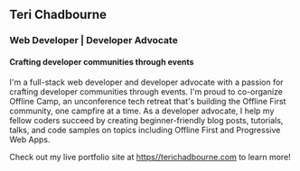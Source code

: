 ## Teri Chadbourne
### Web Developer | Developer Advocate
#### Crafting developer communities through events

I'm a full-stack web developer and developer advocate with a passion for crafting developer communities through events. I'm proud to co-organize Offline Camp, an unconference tech retreat that's building the Offline First community, one campfire at a time. As a developer advocate, I help my fellow coders succeed by creating beginner-friendly blog posts, tutorials, talks, and code samples on topics including Offline First and Progressive Web Apps.

Check out my live portfolio site at [https//terichadbourne.com](https//terichadbourne.com) to learn more!
